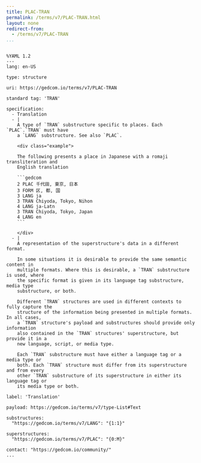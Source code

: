 ```yaml
---
title: PLAC-TRAN
permalink: /terms/v7/PLAC-TRAN.html
layout: none
redirect-from:
  - /terms/v7/PLAC-TRAN
...
```


```

%YAML 1.2
---
lang: en-US

type: structure

uri: https://gedcom.io/terms/v7/PLAC-TRAN

standard tag: 'TRAN'

specification:
  - Translation
  - |
    A type of `TRAN` substructure specific to places. Each `PLAC`.`TRAN` must have
    a `LANG` substructure. See also `PLAC`.
    
    <div class="example">
    
    The following presents a place in Japanese with a romaji transliteration and
    English translation
    
    ```gedcom
    2 PLAC 千代田, 東京, 日本
    3 FORM 区, 都, 国
    3 LANG ja
    3 TRAN Chiyoda, Tokyo, Nihon
    4 LANG ja-Latn
    3 TRAN Chiyoda, Tokyo, Japan
    4 LANG en
    ```
    
    </div>
  - |
    A representation of the superstructure's data in a different format.
    
    In some situations it is desirable to provide the same semantic content in
    multiple formats. Where this is desirable, a `TRAN` substructure is used, where
    the specific format is given in its language tag substructure, media type
    substructure, or both.
    
    Different `TRAN` structures are used in different contexts to fully capture the
    structure of the information being presented in multiple formats. In all cases,
    a `TRAN` structure's payload and substructures should provide only information
    also contained in the `TRAN` structures' superstructure, but provide it in a
    new language, script, or media type.
    
    Each `TRAN` substructure must have either a language tag or a media type or
    both. Each `TRAN` structure must differ from its superstructure and from every
    other `TRAN` substructure of its superstructure in either its language tag or
    its media type or both.

label: 'Translation'

payload: https://gedcom.io/terms/v7/type-List#Text

substructures:
  "https://gedcom.io/terms/v7/LANG": "{1:1}"

superstructures:
  "https://gedcom.io/terms/v7/PLAC": "{0:M}"

contact: "https://gedcom.io/community/"
...

```
